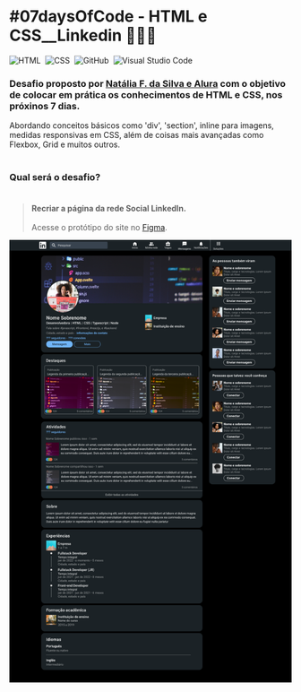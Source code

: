 # #07daysOfCode - HTML e CSS__Linkedin 👩🏾‍💻<br>

![HTML](https://img.shields.io/badge/-HTML-05122A?style=flat&logo=HTML5)&nbsp;
![CSS](https://img.shields.io/badge/-CSS-05122A?style=flat&logo=CSS3&logoColor=1572B6)&nbsp;
![GitHub](https://img.shields.io/badge/-GitHub-05122A?style=flat&logo=github)&nbsp;
![Visual Studio Code](https://img.shields.io/badge/-Visual%20Studio%20Code-05122A?style=flat&logo=visual-studio-code&logoColor=007ACC)&nbsp;
<br>

### Desafio proposto por [Natália F. da Silva e Alura](https://7daysofcode.io/matricula/html-css-linkedin) com o objetivo de colocar em prática os conhecimentos de HTML e CSS, nos próxinos 7 dias. <br>
Abordando conceitos básicos como 'div', 'section', inline para imagens, medidas responsivas em CSS, além de coisas mais avançadas como Flexbox, Grid e muitos outros.<br><br>


### Qual será o desafio?<br><br>
>**Recriar a página da rede Social LinkedIn.**<br><br>
Acesse o protótipo do site no 
[Figma](https://www.figma.com/file/YNrQbgrdCBM7tDd6CfpBmm/7days---HTML-e-CSS-(Linkedin)).

![Protótipo do site no Figma](./assets/imgs/Linkedin__desktop.png)
